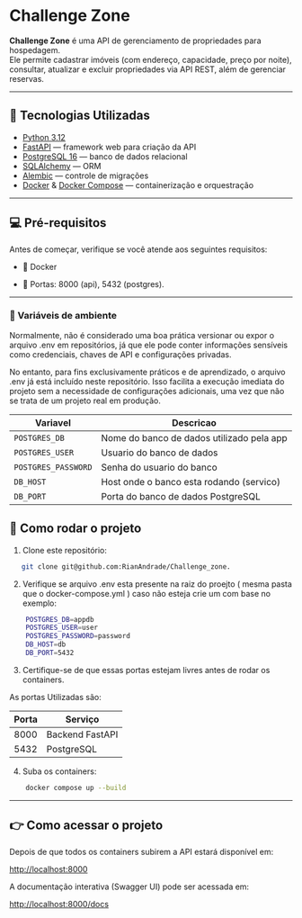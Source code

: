 # Challenge Zone 

**Challenge Zone** é uma API de gerenciamento de propriedades para hospedagem.  
Ele permite cadastrar imóveis (com endereço, capacidade, preço por noite), consultar, atualizar e excluir propriedades via API REST, além de gerenciar reservas.

---

## 🚀 Tecnologias Utilizadas

- [Python 3.12](https://www.python.org/)
- [FastAPI](https://fastapi.tiangolo.com/) — framework web para criação da API
- [PostgreSQL 16](https://www.postgresql.org/) — banco de dados relacional
- [SQLAlchemy](https://www.sqlalchemy.org/) — ORM
- [Alembic](https://alembic.sqlalchemy.org/) — controle de migrações
- [Docker](https://www.docker.com/) & [Docker Compose](https://docs.docker.com/compose/) — containerização e orquestração

---

## 💻 Pré-requisitos

Antes de começar, verifique se você atende aos seguintes requisitos:

- 🐋 Docker

- 🚪 Portas: 8000 (api), 5432 (postgres).

---

### 🧰 Variáveis de ambiente

Normalmente, não é considerado uma boa prática versionar ou expor o arquivo .env em repositórios, já que ele pode conter informações sensíveis como credenciais, chaves de API e configurações privadas.

No entanto, para fins exclusivamente práticos e de aprendizado, o arquivo .env já está incluído neste repositório. Isso facilita a execução imediata do projeto sem a necessidade de configurações adicionais, uma vez que não se trata de um projeto real em produção.

| Variavel           | Descricao                                 |
|--------------------|-------------------------------------------|
| `POSTGRES_DB`      | Nome do banco de dados utilizado pela app |
| `POSTGRES_USER`    | Usuario do banco de dados                 |
| `POSTGRES_PASSWORD`| Senha do usuario do banco                 |
| `DB_HOST`          | Host onde o banco esta rodando (servico)  |
| `DB_PORT`          | Porta do banco de dados PostgreSQL        |


## 🔧 Como rodar o projeto


1. Clone este repositório:
```bash
   git clone git@github.com:RianAndrade/Challenge_zone.
```


2. Verifique se arquivo .env esta presente na raiz do proejto ( mesma pasta que o docker-compose.yml ) caso não esteja crie um com base no exemplo:

```bash
    POSTGRES_DB=appdb
    POSTGRES_USER=user
    POSTGRES_PASSWORD=password
    DB_HOST=db
    DB_PORT=5432
```

3. Certifique-se de que essas portas estejam livres antes de rodar os containers.

As portas Utilizadas são:


| Porta | Serviço         |
|-------|-----------------|
| 8000  | Backend FastAPI |
| 5432  | PostgreSQL      |



4. Suba os containers:

```bash
    docker compose up --build
```

---

## 👉 Como acessar o projeto

Depois de que todos os containers subirem a API estará disponível em:

[http://localhost:8000](http://localhost:8000)


A documentação interativa (Swagger UI) pode ser acessada em:

[http://localhost:8000/docs](http://localhost:8000/docs)


